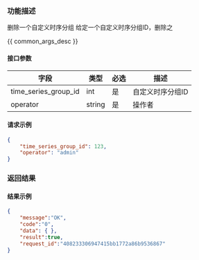 

### 功能描述

删除一个自定义时序分组
给定一个自定义时序分组ID，删除之


{{ common_args_desc }}

#### 接口参数

| 字段           | 类型   | 必选 | 描述        |
| -------------- | ------ | ---- | ----------- |
| time_series_group_id  | int | 是   | 自定义时序分组ID |
| operator  | string | 是   | 操作者 |

#### 请求示例

```json
{
	"time_series_group_id": 123,
	"operator": "admin"
}
```

### 返回结果

#### 结果示例

```json
{
    "message":"OK",
    "code":"0",
    "data": { },
    "result":true,
    "request_id":"408233306947415bb1772a86b9536867"
}
```
